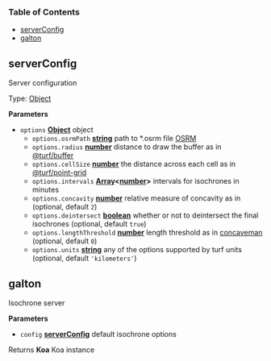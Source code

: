 <!-- Generated by documentation.js. Update this documentation by updating the source code. -->

### Table of Contents

-   [serverConfig](#serverconfig)
-   [galton](#galton)

## serverConfig

Server configuration

Type: [Object](https://developer.mozilla.org/en-US/docs/Web/JavaScript/Reference/Global_Objects/Object)

**Parameters**

-   `options` **[Object](https://developer.mozilla.org/en-US/docs/Web/JavaScript/Reference/Global_Objects/Object)** object
    -   `options.osrmPath` **[string](https://developer.mozilla.org/en-US/docs/Web/JavaScript/Reference/Global_Objects/String)** path to \*.osrm file [OSRM](https://github.com/Project-OSRM/osrm-backend)
    -   `options.radius` **[number](https://developer.mozilla.org/en-US/docs/Web/JavaScript/Reference/Global_Objects/Number)** distance to draw the buffer as in
        [@turf/buffer](https://github.com/Turfjs/turf/tree/master/packages/turf-buffer)
    -   `options.cellSize` **[number](https://developer.mozilla.org/en-US/docs/Web/JavaScript/Reference/Global_Objects/Number)** the distance across each cell as in
        [@turf/point-grid](https://github.com/Turfjs/turf/tree/master/packages/turf-point-grid)
    -   `options.intervals` **[Array](https://developer.mozilla.org/en-US/docs/Web/JavaScript/Reference/Global_Objects/Array)&lt;[number](https://developer.mozilla.org/en-US/docs/Web/JavaScript/Reference/Global_Objects/Number)>** intervals for isochrones in minutes
    -   `options.concavity` **[number](https://developer.mozilla.org/en-US/docs/Web/JavaScript/Reference/Global_Objects/Number)** relative measure of concavity as in (optional, default `2`)
    -   `options.deintersect` **[boolean](https://developer.mozilla.org/en-US/docs/Web/JavaScript/Reference/Global_Objects/Boolean)** whether or not to deintersect the final isochrones (optional, default `true`)
    -   `options.lengthThreshold` **[number](https://developer.mozilla.org/en-US/docs/Web/JavaScript/Reference/Global_Objects/Number)** length threshold as in [concaveman](https://github.com/mapbox/concaveman) (optional, default `0`)
    -   `options.units` **[string](https://developer.mozilla.org/en-US/docs/Web/JavaScript/Reference/Global_Objects/String)** any of the options supported by turf units (optional, default `'kilometers'`)

## galton

Isochrone server

**Parameters**

-   `config` **[serverConfig](#serverconfig)** default isochrone options

Returns **Koa** Koa instance
